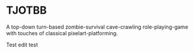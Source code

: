 TJOTBB
======

A top-down turn-based zombie-survival cave-crawling role-playing-game  with touches of classical pixelart-platforming.

Test edit test
